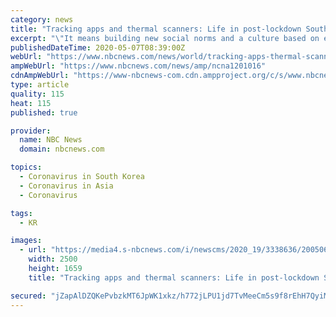 ```yaml
---
category: news
title: "Tracking apps and thermal scanners: Life in post-lockdown South Korea"
excerpt: "\"It means building new social norms and a culture based on exercising social distancing,\" said Kim Kang Lip, vice minister of health and welfare."
publishedDateTime: 2020-05-07T08:39:00Z
webUrl: "https://www.nbcnews.com/news/world/tracking-apps-thermal-scanners-life-post-lockdown-south-korea-n1201016"
ampWebUrl: "https://www.nbcnews.com/news/amp/ncna1201016"
cdnAmpWebUrl: "https://www-nbcnews-com.cdn.ampproject.org/c/s/www.nbcnews.com/news/amp/ncna1201016"
type: article
quality: 115
heat: 115
published: true

provider:
  name: NBC News
  domain: nbcnews.com

topics:
  - Coronavirus in South Korea
  - Coronavirus in Asia
  - Coronavirus

tags:
  - KR

images:
  - url: "https://media4.s-nbcnews.com/i/newscms/2020_19/3338636/200506-south-korea-corona-mc-11072_f829c3dcca9947ca71c57ad3fae949bc.JPG"
    width: 2500
    height: 1659
    title: "Tracking apps and thermal scanners: Life in post-lockdown South Korea"

secured: "jZapAlDZQKePvbzkMT6JpWK1xkz/h772jLPU1jd7TvMeeCm5s9f8rEhH7QyiMeDSm6zMuRocG4j8ggjGqn9UdeboYpTnkL3KtzEccXs1cgKY4orlC0pu0OsLy/ym96Z6/q3Llixw/QWtvK47gF/btPUankHIgxQyK2fg98cHGPu3aQzatN0zprdym0XYr+ctrlqDDQHAnbWq2MujPgoQTxPf1rK1ELdri+qdE0NVAF8NDD5EHVStiREza90LGk7d/ZJrNhGyApbGtrpmIvb9k1136VQ9wjtP8/adK1KT2VLeK+rvSy8jGbTvLMD4B6trLInL1ijXBVeiLSKPq3fZeJYfmh3mNSujRH54o+8Nq0NlmRP6lLq/Ide43VNW994SfbKMIEy44TlRFcDFdO0WwEC0wTzMbEVnB/tLw3A4ToXwCjPbr7msvBaoU7EWjCIiOblDx6rGkZG3V+fzNrbe5yuqWepxFdiwEXD/zgQGaEY=;Qsd+oe81QLb7bZOiVo4/xQ=="
---
```


